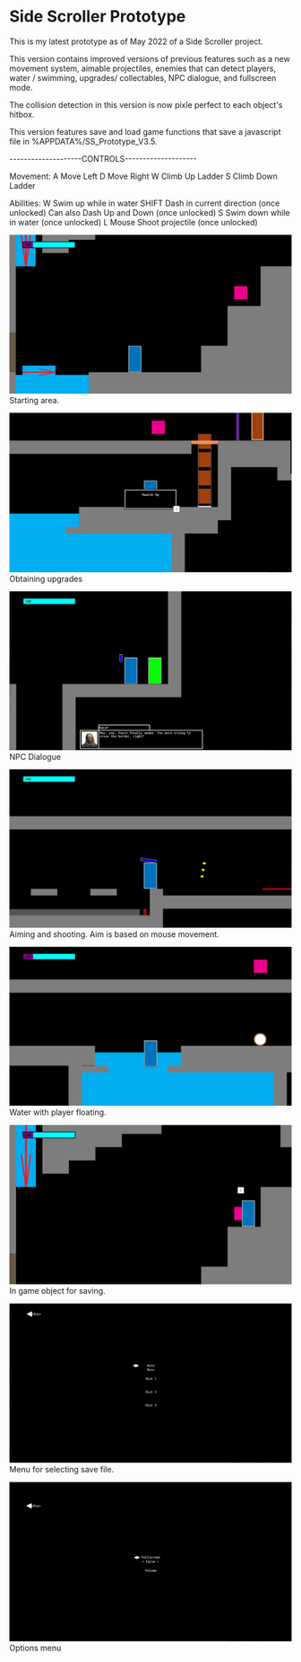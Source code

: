 # Side Scroller Prototype

This is my latest prototype as of May 2022 of a Side Scroller project.

This version contains improved versions of previous features such as a new movement system, aimable projectiles, 
enemies that can detect players, water / swimming, upgrades/ collectables, NPC dialogue, and fullscreen mode.

The collision detection in this version is now pixle perfect to each object's hitbox.

This version features save and load game functions that save a javascript file in %APPDATA%/SS_Prototype_V3.5.



--------------------CONTROLS--------------------

Movement:
A	Move Left
D	Move Right
W	Climb Up Ladder
S	Climb Down Ladder


Abilities:
W 	Swim up while in water
SHIFT	Dash in current direction (once unlocked)
	Can also Dash Up and Down (once unlocked)
S 	Swim down while in water  (once unlocked)
L Mouse Shoot projectile  (once unlocked)


![Image1](https://github.com/etnishi/Portfolio/blob/main/Side%20Scroller%20Prototype%202022/2022-05-15%2017_16_01-Created%20with%20GameMaker%20Studio%202.png?raw=true)
Starting area.

![Image2](https://github.com/etnishi/Portfolio/blob/main/Side%20Scroller%20Prototype%202022/2022-05-15%2017_16_22-Created%20with%20GameMaker%20Studio%202.png?raw=true)
Obtaining upgrades

![Image3](https://github.com/etnishi/Portfolio/blob/main/Side%20Scroller%20Prototype%202022/2022-05-15%2017_17_38-Created%20with%20GameMaker%20Studio%202.png?raw=true)
NPC Dialogue

![Image4](https://github.com/etnishi/Portfolio/blob/main/Side%20Scroller%20Prototype%202022/2022-05-15%2017_18_13-Created%20with%20GameMaker%20Studio%202.png?raw=true)
Aiming and shooting. Aim is based on mouse movement.

![Water](https://github.com/etnishi/Portfolio/blob/main/Side%20Scroller%20Prototype%202022/2022-05-22%2013_00_12-Created%20with%20GameMaker%20Studio%202.png?raw=true)
Water with player floating.

![In game save object](https://github.com/etnishi/Portfolio/blob/main/Side%20Scroller%20Prototype%202022/2022-05-22%2012_57_57-Created%20with%20GameMaker%20Studio%202.png?raw=true)
In game object for saving.

![Load menu](https://github.com/etnishi/Portfolio/blob/main/Side%20Scroller%20Prototype%202022/2022-05-22%2012_59_49-Created%20with%20GameMaker%20Studio%202.png?raw=true)
Menu for selecting save file.

![Fullscreen option in main menu](https://github.com/etnishi/Portfolio/blob/main/Side%20Scroller%20Prototype%202022/2022-05-22%2012_59_28-Created%20with%20GameMaker%20Studio%202.png?raw=true)
Options menu
